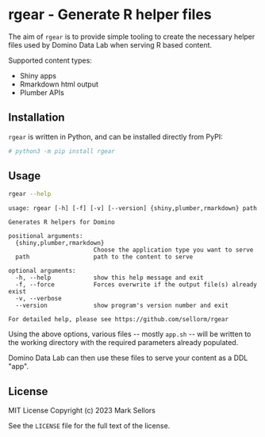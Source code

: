 # rgear - Generate R helper files

The aim of `rgear` is to provide simple tooling to create the necessary helper
files used by Domino Data Lab when serving R based content.

Supported content types:

* Shiny apps
* Rmarkdown html output
* Plumber APIs

## Installation

`rgear` is written in Python, and can be installed directly from PyPI:

```bash
# python3 -m pip install rgear
```

## Usage

```bash
rgear --help
```

```output
usage: rgear [-h] [-f] [-v] [--version] {shiny,plumber,rmarkdown} path

Generates R helpers for Domino

positional arguments:
  {shiny,plumber,rmarkdown}
                        Choose the application type you want to serve
  path                  path to the content to serve

optional arguments:
  -h, --help            show this help message and exit
  -f, --force           Forces overwrite if the output file(s) already exist
  -v, --verbose
  --version             show program's version number and exit

For detailed help, please see https://github.com/sellorm/rgear
```

Using the above options, various files -- mostly `app.sh` -- will be written to
the working directory with the required parameters already populated.

Domino Data Lab can then use these files to serve your content as a DDL "app".

## License

MIT License Copyright (c) 2023 Mark Sellors

See the `LICENSE` file for the full text of the license.

